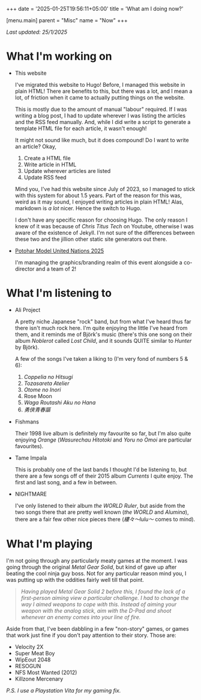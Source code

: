 +++
date = '2025-01-25T19:56:11+05:00'
title = 'What am I doing now?'

[menu.main]
parent = "Misc"
name = "Now"
+++

*Last updated: 25/1/2025*

# What I'm working on
- This website
  
  I've migrated this website to Hugo! Before, I managed this website in plain HTML! There are benefits to this, but there was a lot, and I mean a lot, of friction when it came to actually putting things on the website.

  This is mostly due to the amount of manual "labour" required. If I was writing a blog post, I had to update wherever I was listing the articles and the RSS feed manually. And, while I did write a script to generate a template HTML file for each article, it wasn't enough!

  It might not sound like much, but it does compound! Do I want to write an article? Okay,
  1. Create a HTML file
  2. Write article in HTML
  3. Update wherever articles are listed
  4. Update RSS feed

  Mind you, I've had this website since July of 2023, so I managed to stick with this system for about 1.5 years. Part of the reason for this was, weird as it may sound, I enjoyed writing articles in plain HTML! Alas, markdown is *a lot* nicer. Hence the switch to Hugo.

  I don't have any specific reason for choosing Hugo. The only reason I knew of it was because of *Chris Titus Tech* on Youtube, otherwise I was aware of the existence of Jekyll. I'm not sure of the differences between these two and the jillion other static site generators out there.
  
- [Potohar Model United Nations 2025](https://www.instagram.com/pmun.25?igsh=MWkxOWthOXozbXR3YQ==)

  I'm managing the graphics/branding realm of this event alongside a co-director and a team of 2!

# What I'm listening to

- Ali Project

  A pretty niche Japanese "rock" band, but from what I've heard thus far there isn't much rock here. I'm quite enjoying the little I've heard from them, and it reminds me of Björk's music (there's this one song on their album *Noblerot* called *Lost Child*, and it sounds QUITE similar to *Hunter* by Björk).

  A few of the songs I've taken a liking to (I'm very fond of numbers 5 & 6):
  1. *Coppelia no Hitsugi*
  2. *Tozasareta Atelier*
  3. *Otome no Inori*
  4. Rose Moon
  5. *Waga Routashi Aku no Hana*
  6. *勇侠青春謳*

- Fishmans

  Their 1998 live album is definitely my favourite so far, but I'm also quite enjoying *Orange* (*Wasurechau Hitotoki* and *Yoru no Omoi* are particular favourites).

- Tame Impala

  This is probably one of the last bands I thought I'd be listening to, but there are a few songs off of their 2015 album *Currents* I quite enjoy. The first and last song, and a few in between.

- NIGHTMARE

  I've only listened to their album *the WORLD Ruler*, but aside from the two songs there that are pretty well known (*the WORLD* and *Alumina*), there are a fair few other nice pieces there (*縷々〜lulu〜* comes to mind).

# What I'm playing

I'm not going through any particularly meaty games at the moment. I was going through the original *Metal Gear Solid*, but kind of gave up after beating the cool ninja guy boss. Not for any particular reason mind you, I was putting up with the oddities fairly well till that point.

> *Having played *Metal Gear Solid 2* before this, I found the lack of a first-person aiming view a particular challenge. I had to change the way I aimed weapons to cope with this. Instead of aiming your weapon with the analog stick, aim with the D-Pad and shoot whenever an enemy comes into your line of fire.*

Aside from that, I've been dabbling in a few "non-story" games, or games that work just fine if you don't pay attention to their story. Those are:
- Velocity 2X
- Super Meat Boy
- WipEout 2048
- RESOGUN
- NFS Most Wanted (2012)
- Killzone Mercenary 

*P.S. I use a Playstation Vita for my gaming fix.*


